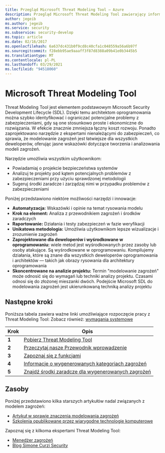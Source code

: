 ```yaml
---
title: Przegląd Microsoft Threat Modeling Tool — Azure
description: Przegląd Microsoft Threat Modeling Tool zawierający informacje na temat rozpoczynania pracy z narzędziem, w tym proces modelowania zagrożeń.
author: jegeib
ms.author: jegeib
ms.service: security
ms.subservice: security-develop
ms.topic: article
ms.date: 02/16/2017
ms.openlocfilehash: 6a637dc431b0f9cd8c40cfa1c048559a56a6b97f
ms.sourcegitcommit: f28ebb95ae9aaaff3f87d8388a09b41e0b3445b5
ms.translationtype: MT
ms.contentlocale: pl-PL
ms.lasthandoff: 03/29/2021
ms.locfileid: "94518060"
---
```

# <a name="microsoft-threat-modeling-tool"></a>Microsoft Threat Modeling Tool

Threat Modeling Tool jest elementem podstawowym Microsoft Security Development Lifecycle (SDL). Dzięki temu architektom oprogramowania można szybko identyfikować i ograniczać potencjalne problemy z zabezpieczeniami, gdy są one stosunkowo proste i ekonomiczne do rozwiązania. W efekcie znacznie zmniejsza łączny koszt rozwoju. Ponadto zaprojektowano narzędzie z ekspertami nienależącymi do zabezpieczeń, co sprawia, że modelowanie zagrożeń jest łatwiejsze dla wszystkich deweloperów, oferując jasne wskazówki dotyczące tworzenia i analizowania modeli zagrożeń. 

Narzędzie umożliwia wszystkim użytkownikom:

* Powiadamiaj o projekcie bezpieczeństwa systemów
* Analizuj te projekty pod kątem potencjalnych problemów z zabezpieczeniami przy użyciu sprawdzonej metodologii
* Sugeruj środki zaradcze i zarządzaj nimi w przypadku problemów z zabezpieczeniami

Poniżej przedstawiono niektóre możliwości narzędzi i innowacje:

* **Automatyzacja:** Wskazówki i opinie na temat rysowania modelu
* **Krok na element:** Analiza z przewodnikiem zagrożeń i środków zaradczych
* **Raportowanie:** Działania i testy zabezpieczeń w fazie weryfikacji
* **Unikatowa metodologia:** Umożliwia użytkownikom lepsze wizualizacje i zrozumienie zagrożeń
* **Zaprojektowane dla deweloperów i wyśrodkowane w oprogramowaniu:** wiele metod jest wyśrodkowanych przez zasoby lub osoby atakujące. Są wyśrodkowane w oprogramowaniu. Kompilujemy działania, które są znane dla wszystkich deweloperów oprogramowania i architektów — takich jak obrazy rysowania dla architektury oprogramowania
* **Skoncentrowane na analizie projektu:** Termin "modelowanie zagrożeń" może odnosić się do wymagań lub techniki analizy projektu. Czasami odnosi się do złożonej mieszanki dwóch. Podejście Microsoft SDL do modelowania zagrożeń jest ukierunkowaną techniką analizy projektu

## <a name="next-steps"></a>Następne kroki

Poniższa tabela zawiera ważne linki umożliwiające rozpoczęcie pracy z Threat Modeling Tool: Zobacz również: [wymagania systemowe](threat-modeling-tool-releases.md)

| Krok  | Opis                                                                                   |
| ----- | --------------------------------------------------------------------------------------------- |
| **1** | [Pobierz Threat Modeling Tool](https://aka.ms/threatmodelingtool)                                |
| **2** | [Przeczytaj nasze Przewodnik wprowadzenie](threat-modeling-tool-getting-started.md)    |
| **3** | [Zapoznaj się z funkcjami](threat-modeling-tool-feature-overview.md)   |
| **4** | [Informacje o wygenerowanych kategoriach zagrożeń](threat-modeling-tool-threats.md)   |
| **5** | [Znajdź środki zaradcze dla wygenerowanych zagrożeń](threat-modeling-tool-mitigations.md) |

## <a name="resources"></a>Zasoby

Poniżej przedstawiono kilka starszych artykułów nadal związanych z modelem zagrożeń:

* [Artykuł w sprawie znaczenia modelowania zagrożeń](/archive/msdn-magazine/2009/january/security-briefs-getting-started-with-the-sdl-threat-modeling-tool)
* [Szkolenia opublikowane przez wiarygodne technologie komputerowe](https://www.microsoft.com/download/details.aspx?id=16420)

Zapoznaj się z kilkoma ekspertami Threat Modeling Tool:

* [Menedżer zagrożeń](https://simoneonsecurity.com/threatsmanagersetup-v1-5-10/)
* [Blog Simone Curzi Security](https://simoneonsecurity.com/)